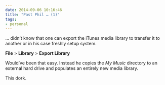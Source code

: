 ```yaml
---
date: 2014-09-06 10:16:46
title: "Past Phil … (1)"
tags:
- personal
---
```

… didn’t know that one can export the iTunes media library to transfer it to another or in his case freshly setup system.

__File__ > __Library__ > __Export Library__

Would’ve been that easy. Instead he copies the _My Music_ directory to an external hard drive and populates an entirely new media library.

This dork.
